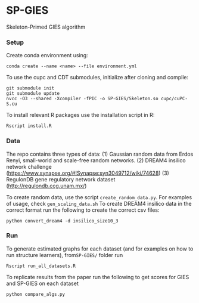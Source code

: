 # SP-GIES
Skeleton-Primed GIES algorithm

### Setup
Create conda environment using:
```
conda create --name <name> --file environment.yml 
```
To use the cupc and CDT submodules, initialize after cloning and compile:
```
git submodule init
git submodule update
nvcc -O3 --shared -Xcompiler -fPIC -o SP-GIES/Skeleton.so cupc/cuPC-S.cu
```
To install relevant R packages use the installation script in R:
```
Rscript install.R
```

### Data
The repo contains three types of data: (1) Gaussian random data from Erdos Renyi, small-world and scale-free random networks.
(2) DREAM4 insilico network challenge (https://www.synapse.org/#!Synapse:syn3049712/wiki/74628) (3) RegulonDB gene regulatory network dataset (http://regulondb.ccg.unam.mx/)

To create random data, use the script ```create_random_data.py```. For examples of usage, check ```gen_scaling_data.sh```
To create DREAM4 insilico data in the correct format run the following to create the correct csv files:
``` 
python convert_dream4 -d insilico_size10_3 
```

### Run
To generate estimated graphs for each dataset (and for examples on how to run structure learners), from```SP-GIES/``` folder run 
```
Rscript run_all_datasets.R
```
To replicate results from the paper run the following to get scores for GIES and SP-GIES on each dataset
```
python compare_algs.py
``` 